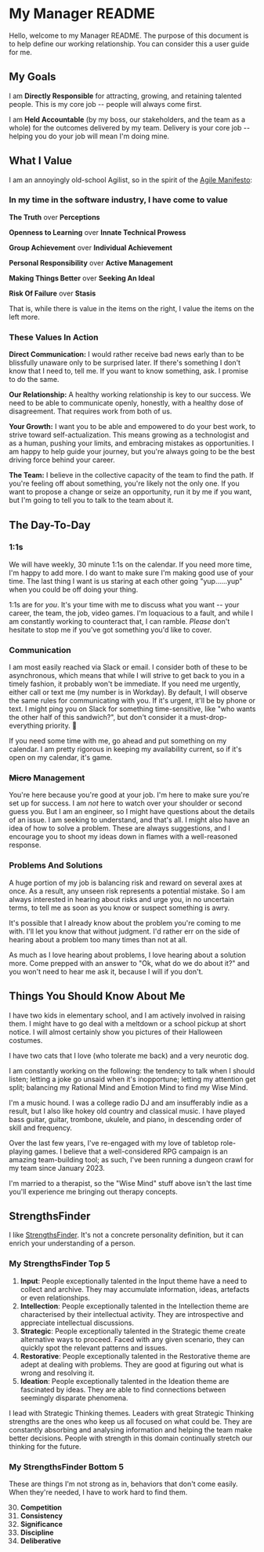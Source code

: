 # My Manager README

Hello, welcome to my Manager README. The purpose of this document is to help define our working relationship. You can consider this a user guide for me.

## My Goals

I am **Directly Responsible** for attracting, growing, and retaining talented people. This is my core job -- people will always come first.

I am **Held Accountable** (by my boss, our stakeholders, and the team as a whole) for the outcomes delivered by my team. Delivery is your core job -- helping you do your job will mean I'm doing mine.

## What I Value
I am an annoyingly old-school Agilist, so in the spirit of the [Agile Manifesto](http://agilemanifesto.org):

### In my time in the software industry, I have come to value
**The Truth** over **Perceptions**

**Openness to Learning** over **Innate Technical Prowess**

**Group Achievement** over **Individual Achievement**

**Personal Responsibility** over **Active Management**

**Making Things Better** over **Seeking An Ideal**

**Risk Of Failure** over **Stasis**

That is, while there is value in the items on the right, I value the items on the left more.

### These Values In Action  
**Direct Communication:** I would rather receive bad news early than to be blissfully unaware only to be surprised later. If there's something I don't know that I need to, tell me. If you want to know something, ask. I promise to do the same.

**Our Relationship:** A healthy working relationship is key to our success. We need to be able to communicate openly, honestly, with a healthy dose of disagreement. That requires work from both of us.

**Your Growth:** I want you to be able and empowered to do your best work, to strive toward self-actualization. This means growing as a technologist and as a human, pushing your limits, and embracing mistakes as opportunities. I am happy to help guide your journey, but you're always going to be the best driving force behind your career.

**The Team:** I believe in the collective capacity of the team to find the path. If you're feeling off about something, you're likely not the only one. If you want to propose a change or seize an opportunity, run it by me if you want, but I'm going to tell you to talk to the team about it.

## The Day-To-Day
### 1:1s
We will have weekly, 30 minute 1:1s on the calendar. If you need more time, I'm happy to add more. I do want to make sure I'm making good use of your time. The last thing I want is us staring at each other going "yup......yup" when you could be off doing your thing.

1:1s are for *you*. It's your time with me to discuss what you want -- your career, the team, the job, video games. I'm loquacious to a fault, and while I am constantly working to counteract that, I can ramble. *Please* don't hesitate to stop me if you've got something you'd like to cover.

### Communication
I am most easily reached via Slack or email. I consider both of these to be asynchronous, which means that while I will strive to get back to you in a timely fashion, it probably won't be immediate. If you need me urgently, either call or text me (my number is in Workday). By default, I will observe the same rules for communicating with you. If it's urgent, it'll be by phone or text. I might ping you on Slack for something time-sensitive, like "who wants the other half of this sandwich?", but don't consider it a must-drop-everything priority. 🥪

If you need some time with me, go ahead and put something on my calendar. I am pretty rigorous in keeping my availability current, so if it's open on my calendar, it's game.

### ~~Micro~~ Management
You're here because you're good at your job. I'm here to make sure you're set up for success. I am _not_ here to watch over your shoulder or second guess you. But I am an engineer, so I might have questions about the details of an issue. I am seeking to understand, and that's all. I might also have an idea of how to solve a problem. These are always suggestions, and I encourage you to shoot my ideas down in flames with a well-reasoned response.

### Problems And Solutions
A huge portion of my job is balancing risk and reward on several axes at once. As a result, any unseen risk represents a potential mistake. So I am always interested in hearing about risks and urge you, in no uncertain terms, to tell me as soon as you know or suspect something is awry.

It's possible that I already know about the problem you're coming to me with. I'll let you know that without judgment. I'd rather err on the side of hearing about a problem too many times than not at all.

As much as I love hearing about problems, I love hearing about a solution more. Come prepped with an answer to "Ok, what do we do about it?" and you won't need to hear me ask it, because I will if you don't. 

## Things You Should Know About Me
I have two kids in elementary school, and I am actively involved in raising them. I might have to go deal with a meltdown or a school pickup at short notice. I will almost certainly show you pictures of their Halloween costumes.

I have two cats that I love (who tolerate me back) and a very neurotic dog.

I am constantly working on the following: the tendency to talk when I should listen; letting a joke go unsaid when it's inopportune; letting my attention get split; balancing my Rational Mind and Emotion Mind to find my Wise Mind.

I'm a music hound. I was a college radio DJ and am insufferably indie as a result, but I also like hokey old country and classical music. I have played bass guitar, guitar, trombone, ukulele, and piano, in descending order of skill and frequency.

Over the last few years, I've re-engaged with my love of tabletop role-playing games. I believe that a well-considered RPG campaign is an amazing team-building tool; as such, I've been running a dungeon crawl for my team since January 2023.

I'm married to a therapist, so the "Wise Mind" stuff above isn't the last time you'll experience me bringing out therapy concepts.

## StrengthsFinder

I like [StrengthsFinder](https://www.gallup.com/cliftonstrengths/en/strengthsfinder.aspx). It's not a concrete personality definition, but it can enrich your understanding of a person.

### My StrengthsFinder Top 5
1. **Input**: People exceptionally talented in the Input theme have a need to collect and archive. They may accumulate information, ideas, artefacts or even relationships.
1. **Intellection**: People exceptionally talented in the Intellection theme are characterised by their intellectual activity. They are introspective and appreciate intellectual discussions.
1. **Strategic**: People exceptionally talented in the Strategic theme create alternative ways to proceed. Faced with any given scenario, they can quickly spot the relevant patterns and issues.
1. **Restorative**: People exceptionally talented in the Restorative theme are adept at dealing with problems. They are good at figuring out what is wrong and resolving it.
1. **Ideation**: People exceptionally talented in the Ideation theme are fascinated by ideas. They are able to find connections between seemingly disparate phenomena.

I lead with Strategic Thinking themes. Leaders with great Strategic Thinking strengths are the ones who keep us all focused on what could be. They are constantly absorbing and analysing information and helping the team make better decisions. People with strength in this domain continually stretch our thinking for the future.

### My StrengthsFinder Bottom 5
These are things I'm not strong as in, behaviors that don't come easily. When they're needed, I have to work hard to find them.

30. **Competition**
31. **Consistency**
32. **Significance**
33. **Discipline**
34. **Deliberative**
